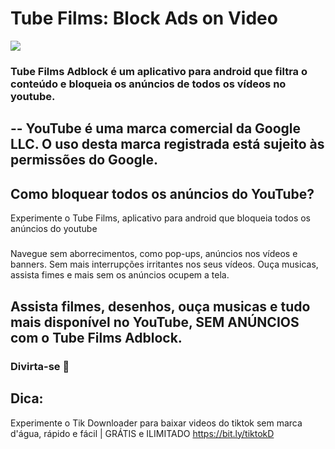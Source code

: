 # Tube Films: Block Ads on Video

[<img src="https://github.com/lean098/bloqueador-de-anuncios-youtube-youtube-adblock/assets/94962594/33dd9898-662f-468c-a8af-346145031396">](https://play.google.com/store/apps/details?id=com.upflix&source=github_bloqueador-de-anuncios-youtube-youtube-adblock)

### Tube Films Adblock é um aplicativo para android que filtra o conteúdo e bloqueia os anúncios de todos os vídeos no youtube.
## -- YouTube é uma marca comercial da Google LLC. O uso desta marca registrada está sujeito às permissões do Google.

## Como bloquear todos os anúncios do YouTube?

Experimente o Tube Films, aplicativo para android que bloqueia todos os anúncios do youtube

#####
Navegue sem aborrecimentos, como pop-ups, anúncios nos vídeos e banners.
Sem mais interrupções irritantes nos seus vídeos.
Ouça musicas, assista fimes e mais sem os anúncios ocupem a tela.

## Assista filmes, desenhos, ouça musicas e tudo mais disponível no YouTube, **SEM ANÚNCIOS** com o Tube Films Adblock.

### Divirta-se 💙

## Dica:
Experimente o Tik Downloader para baixar videos do tiktok sem marca d'água, rápido e fácil | GRÁTIS e ILIMITADO
https://bit.ly/tiktokD
